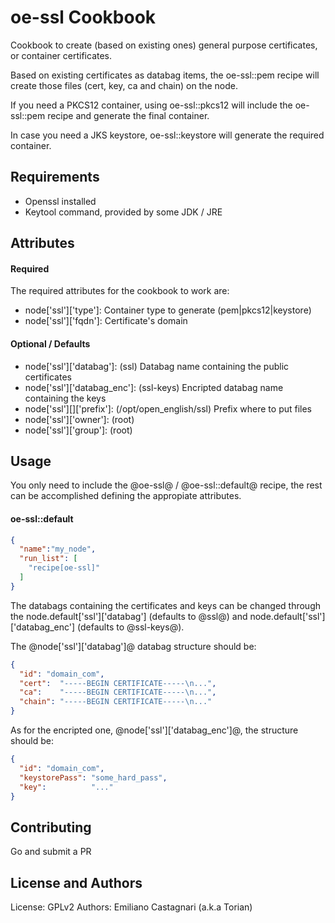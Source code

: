 oe-ssl Cookbook
============

Cookbook to create (based on existing ones) general purpose certificates,
or container certificates.

Based on existing certificates as databag items, the oe-ssl::pem recipe will
create those files (cert, key, ca and chain) on the node.

If you need a PKCS12 container, using oe-ssl::pkcs12 will include the oe-ssl::pem
recipe and generate the final container.

In case you need a JKS keystore, oe-ssl::keystore will generate the required container.

Requirements
------------

  * Openssl installed
  * Keytool command, provided by some JDK / JRE

Attributes
----------

#### Required

The required attributes for the cookbook to work are:

  * node['ssl']['type']: Container type to generate (pem|pkcs12|keystore) 
  * node['ssl']['fqdn']: Certificate's domain

#### Optional / Defaults

 * node['ssl']['databag']: (ssl) Databag name containing the public certificates
 * node['ssl']['databag_enc']: (ssl-keys) Encripted databag name containing the keys
 * node['ssl'][<type>]['prefix']: (/opt/open_english/ssl) Prefix where to put files
 * node['ssl']['owner']: (root)
 * node['ssl']['group']: (root)

Usage
-----

You only need to include the @oe-ssl@ / @oe-ssl::default@ recipe, the rest can be
accomplished defining the appropiate attributes.

#### oe-ssl::default

```json
{
  "name":"my_node",
  "run_list": [
    "recipe[oe-ssl]"
  ]
}
```

The databags containing the certificates and keys can be changed through the
node.default['ssl']['databag'] (defaults to @ssl@) and node.default['ssl']['databag_enc'] 
(defaults to @ssl-keys@).

The @node['ssl']['databag']@ databag structure should be:

```json
{
  "id": "domain_com",
  "cert":  "-----BEGIN CERTIFICATE-----\n...",
  "ca":    "-----BEGIN CERTIFICATE-----\n...",
  "chain": "-----BEGIN CERTIFICATE-----\n..."
}
```

As for the encripted one, @node['ssl']['databag_enc']@, the structure should be:

```json
{
  "id": "domain_com",
  "keystorePass": "some_hard_pass",
  "key":          "..."
}
```

Contributing
------------

Go and submit a PR

License and Authors
-------------------
License: GPLv2
Authors: Emiliano Castagnari (a.k.a Torian)
